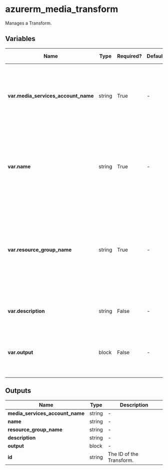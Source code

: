 # azurerm_media_transform

Manages a Transform.

## Variables

| Name | Type | Required? | Default  | possible values | Description |
| ---- | ---- | --------- | -------- | ----------- | ----------- |
| **var.media_services_account_name** | string | True | -  |  -  | The Media Services account name. Changing this forces a new Transform to be created. | 
| **var.name** | string | True | -  |  -  | The name which should be used for this Transform. Changing this forces a new Transform to be created. | 
| **var.resource_group_name** | string | True | -  |  -  | The name of the Resource Group where the Transform should exist. Changing this forces a new Transform to be created. | 
| **var.description** | string | False | -  |  -  | An optional verbose description of the Transform. | 
| **var.output** | block | False | -  |  -  | One or more `output` blocks. At least one `output` must be defined. | 



## Outputs

| Name | Type | Description |
| ---- | ---- | --------- | 
| **media_services_account_name** | string  | - | 
| **name** | string  | - | 
| **resource_group_name** | string  | - | 
| **description** | string  | - | 
| **output** | block  | - | 
| **id** | string  | The ID of the Transform. | 